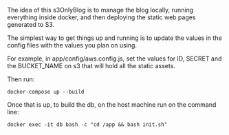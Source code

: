 The idea of this s3OnlyBlog is to manage the blog locally, running everything inside docker, and then deploying the static web pages generated to S3.

The simplest way to get things up and running is to update the values in the config files with the values you plan on using.

For example, in app/config/aws.config.js, set the values for ID, SECRET and the BUCKET_NAME on s3 that will hold all the static assets.

Then run:

```
docker-compose up --build
```
Once that is up, to build the db, on the host machine run on the command line:
```
docker exec -it db bash -c "cd /app && bash init.sh"
```
